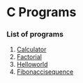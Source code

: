 # C Programs  

### List of programs  
1. [Calculator](./calculator)  
2. [Factorial](./factorial)   
3.   [Helloworld](./helloworld)   
4. [Fibonaccisequence](./fibonaccisequence)
